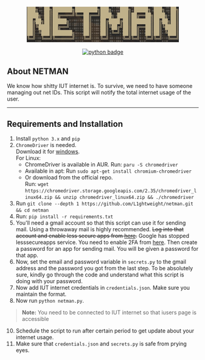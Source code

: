 <p align="center">
    <a href="" target="_blank"><img src="assets/screenshot.11.jpg" width="400"></a>
</p>
<p align="center">
    <a href=""><img src="https://img.shields.io/badge/python-3670A0?style=for-the-badge&logo=python&logoColor=ffdd54" alt="python badge"></a>
</p>



## About NETMAN
We know how shitty IUT internet is. To survive, we need to have someone managing out net IDs.
This script will notify the total internet usage of the user.

---

## Requirements and Installation
1. Install `python 3.x` and `pip`
2. `ChromeDriver` is needed. \
    Download it for [windows](https://chromedriver.chromium.org/downloads). \
    For Linux: 
    * ChromeDriver is available in AUR. Run: `paru -S chromedriver`
    * Available in apt: Run `sudo apt-get install chromium-chromedriver` 
    * Or download from the official repo. \
    Run: `wget https://chromedriver.storage.googleapis.com/2.35/chromedriver_linux64.zip && unzip chromedriver_linux64.zip && ./chromedriver`
3. Run `git clone --depth 1 https://github.com/L1ghtweight/netman.git && cd netman`
4. Run: `pip install -r requirements.txt`
5. You'll need a gmail account so that this script can use it for sending mail. 
Using a throwaway mail is highly recommended.
~~Log into that account and enable less secure apps from [here](https://myaccount.google.com/lesssecureapps).~~
 Google has stopped lesssecureapps service.  You need to enable 2FA from [here](https://myaccount.google.com/u/3/security). Then create a password for an app for sending mail. You will be given a password for that app.
6. Now, set the email and password variable in `secrets.py` to the gmail address and the password you got from the last step. 
To be absolutely sure, kindly go through the code and understand what this script is doing with your password.
7. Now add IUT internet credentials in `credentials.json`. Make sure you maintain the format.
8. Now run `python netman.py`.
> **Note:** You need to be connected to IUT internet so that iusers page is accessible
10. Schedule the script to run after certain period to
get update about your internet usage.
11. Make sure that `credentials.json` and `secrets.py` is
safe from prying eyes.
